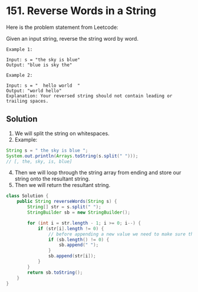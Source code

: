 # 151. Reverse Words in a String

Here is the problem statement from Leetcode:

Given an input string, reverse the string word by word.

```
Example 1:

Input: s = "the sky is blue"
Output: "blue is sky the"

Example 2:

Input: s = "  hello world  "
Output: "world hello"
Explanation: Your reversed string should not contain leading or trailing spaces.
```

## Solution

1. We will split the string on whitespaces.
2. Example:

```java
String s = " the sky is blue ";
System.out.println(Arrays.toString(s.split(" ")));
// [, the, sky, is, blue]

```

4. Then we will loop through the string array from ending and store our string onto the resultant string.
5. Then we will return the resultant string.

```java
class Solution {
    public String reverseWords(String s) {
        String[] str = s.split(" ");
        StringBuilder sb = new StringBuilder();

        for (int i = str.length - 1; i >= 0; i--) {
            if (str[i].length != 0) {
                // before appending a new value we need to make sure there is a space before it
                if (sb.length() != 0) {
                    sb.append(" ");
                }
                sb.append(str[i]);
            }
        }
        return sb.toString();
    }
}
```
